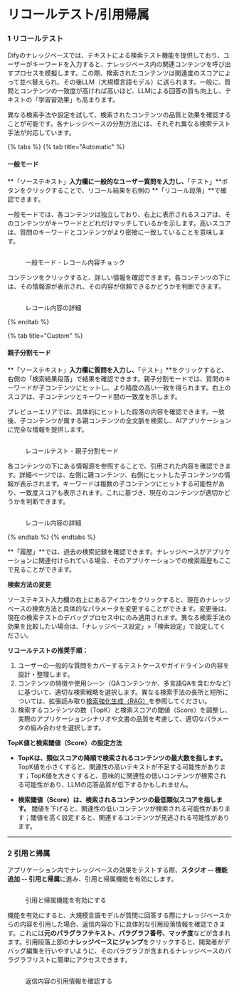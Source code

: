 # リコールテスト/引用帰属

### 1 リコールテスト

Difyのナレッジベースでは、テキストによる検索テスト機能を提供しており、ユーザーがキーワードを入力すると、ナレッジベース内の関連コンテンツを呼び出すプロセスを模擬します。この際、検索されたコンテンツは関連度のスコアによって並べ替えられ、その後LLM（大規模言語モデル）に送られます。一般に、質問とコンテンツの一致度が高ければ高いほど、LLMによる回答の質も向上し、テキストの「学習習効果」も高まります。

異なる検索手法や設定を試して、検索されたコンテンツの品質と効果を確認することが可能です。各ナレッジベースの分割方法には、それぞれ異なる検索テスト手法が対応しています。

{% tabs %}
{% tab title="Automatic" %}
#### 一般モード

**「ソーステキスト」**入力欄に一般的なユーザー質問を入力し、**「テスト」**ボタンをクリックすることで、リコール結果を右側の **「リコール段落」**で確認できます。

一般モードでは、各コンテンツは独立しており、右上に表示されるスコアは、そのコンテンツがキーワードとどれだけマッチしているかを示します。高いスコアは、質問のキーワードとコンテンツがより密接に一致していることを意味します。

<figure><img src="https://assets-docs.dify.ai/2024/12/806967bb36e74fc744b34887cd3ebe52.png" alt=""><figcaption><p>一般モード - レコール内容チョック</p></figcaption></figure>

コンテンツをクリックすると、詳しい情報を確認できます。各コンテンツの下には、その情報源が表示され、その内容が信頼できるかどうかを判断できます。

<figure><img src="https://assets-docs.dify.ai/2024/12/419ac78ad21ea198b08f89c4f5fde485.png" alt=""><figcaption><p>レコール内容の詳細</p></figcaption></figure>
{% endtab %}

{% tab title="Custom" %}
#### 親子分割モード

**「ソーステキスト」**入力欄に質問を入力し、**「テスト」**をクリックすると、右側の「検索結果段落」で結果を確認できます。親子分割モードでは、質問のキーワードが子コンテンツにヒットし、より精度の高い一致を得られます。右上のスコアは、子コンテンツとキーワード間の一致度を示します。

プレビューエリアでは、具体的にヒットした段落の内容を確認できます。一致後、子コンテンツが属する親コンテンツの全文脈を検索し、AIアプリケーションに完全な情報を提供します。

<figure><img src="https://assets-docs.dify.ai/2024/12/6f0b99f97b138805bf4665d0c5c16f26.png" alt=""><figcaption><p>レコールテスト - 親子分割モード</p></figcaption></figure>

各コンテンツの下にある情報源を参照することで、引用された内容を確認できます。詳細ページでは、左側に親コンテンツ、右側にヒットした子コンテンツの情報が表示されます。キーワードは複数の子コンテンツにヒットする可能性があり、一致度スコアも表示されます。これに基づき、現在のコンテンツが適切かどうかを判断できます。

<figure><img src="https://assets-docs.dify.ai/2024/12/22103227f8a25069d147160254f69512.png" alt=""><figcaption><p>レコール内容の詳細</p></figcaption></figure>
{% endtab %}
{% endtabs %}

**「履歴」**では、過去の検索記録を確認できます。ナレッジベースがアプリケーションに関連付けられている場合、そのアプリケーションでの検索履歴もここで見ることができます。

**検索方法の変更**

ソーステキスト入力欄の右上にあるアイコンをクリックすると、現在のナレッジベースの検索方法と具体的なパラメータを変更することができます。変更後は、現在の検索テストのデバッグプロセス中にのみ適用されます。異なる検索手法の効果を比較したい場合は、「ナレッジベース設定」>「検索設定」で設定してください。

**リコールテストの推奨手順：**

1. ユーザーの一般的な質問をカバーするテストケースやガイドラインの内容を設計・整理します。
2. コンテンツの特徴や使用シーン（QAコンテンツか、多言語QAを含むかなど）に基づいて、適切な検索戦略を選択します。異なる検索手法の長所と短所については、拡張読み取り[検索強化生成（RAG）](../../learn-more/extended-reading/retrieval-augment/README.md)を参照してください。
3. 検索するコンテンツの数（TopK）と検索スコアの閾値（Score）を調整し、実際のアプリケーションシナリオや文書の品質を考慮して、適切なパラメータの組み合わせを選択します。

**TopK値と検索閾値（Score）の設定方法**

* **TopKは、類似スコアの降順で検索されるコンテンツの最大数を指します。** TopK値を小さくすると、関連性の高いテキストが不足する可能性があります；TopK値を大きくすると、意味的に関連性の低いコンテンツが検索される可能性があり、LLMの応答品質が低下するかもしれません。

* **検索閾値（Score）は、検索されるコンテンツの最低類似スコアを指します。** 閾値を下げると、関連性の低いコンテンツが検索される可能性があります；閾値を高く設定すると、関連するコンテンツが見逃される可能性があります。

***

### 2 引用と帰属

アプリケーション内でナレッジベースの効果をテストする際、**スタジオ -- 機能追加 -- 引用と帰属**に進み、引用と帰属機能を有効にします。

<figure><img src="../../.gitbook/assets/citation-and-attribution.png" alt=""><figcaption><p>引用と帰属機能を有効にする</p></figcaption></figure>

機能を有効にすると、大規模言語モデルが質問に回答する際にナレッジベースからの内容を引用した場合、返信内容の下に具体的な引用段落情報を確認できます。これには**元のパラグラフテキスト、パラグラフ番号、マッチ度**などが含まれます。引用段落上部の**ナレッジベースにジャンプ**をクリックすると、開発者がデバッグ編集を行いやすいように、そのパラグラフが含まれるナレッジベースのパラグラフリストに簡単にアクセスできます。

<figure><img src="../../../img/view-citation-information.png" alt=""><figcaption><p>返信内容の引用情報を確認する</p></figcaption></figure>
